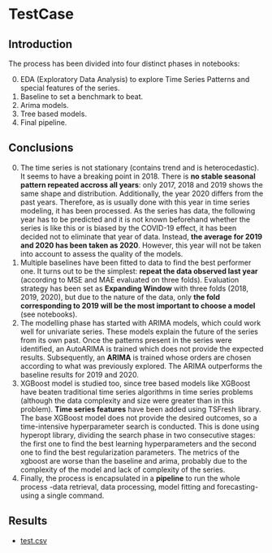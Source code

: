# TestCase

## Introduction
The process has been divided into four distinct phases in notebooks:

0. EDA (Exploratory Data Analysis) to explore Time Series Patterns and special features of the series.
1. Baseline to set a benchmark to beat.
2. Arima models.
3. Tree based models.
4. Final pipeline.

## Conclusions

0. The time series is not stationary (contains trend and is heterocedastic). It seems to have a breaking point in 2018. There is **no stable seasonal pattern repeated accross all years**: only 2017, 2018 and 2019 shows the same shape and distribution. Additionally, the year 2020 differs from the past years. Therefore, as is usually done with this year in time series modeling, it has been processed. As the series has data, the following year has to be predicted and it is not known beforehand whether the series is like this or is biased by the COVID-19 effect, it has been decided not to eliminate that year of data. Instead, **the average for 2019 and 2020 has been taken as 2020**. However, this year will not be taken into account to assess the quality of the models.
1. Multiple baselines have been fitted to data to find the best performer one. It turns out to be the simplest: **repeat the data observed last year** (according to MSE and MAE evaluated on three folds). Evaluation strategy has been set as **Expanding Window** with three folds (2018, 2019, 2020), but due to the nature of the data, only **the fold corresponding to 2019 will be the most important to choose a model** (see notebooks).
2. The modelling phase has started with ARIMA models, which could work well for univariate series. These models explain the future of the series from its own past. Once the patterns present in the series were identified, an AutoARIMA is trained which does not provide the expected results. Subsequently, an **ARIMA** is trained whose orders are chosen according to what was previously explored. The ARIMA outperforms the baseline results for 2019 and 2020.
3. XGBoost model is studied too, since tree based models like XGBoost have beaten traditional time series algorithms in time series problems (although the data complexity and size were greater than in this problem). **Time series features** have been added using TSFresh library. The base XGBoost model does not provide the desired outcomes, so a time-intensive hyperparameter search is conducted. This is done using hyperopt library, dividing the search phase in two consecutive stages: the first one to find the best learning hyperparameters and the second one to find the best regularization parameters. The metrics of the xgboost are worse than the baseline and arima, probably due to the complexity of the model and lack of complexity of the series. 
4. Finally, the process is encapsulated in a **pipeline** to run the whole process -data retrieval, data processing, model fitting and forecasting- using a single command. 


## Results
- [test.csv](https://github.com/marialonsogar/TestCase/blob/main/data/test.csv)
